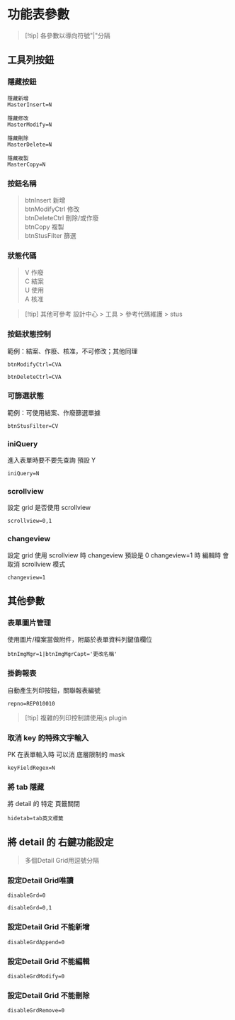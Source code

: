 # 功能表參數

> [!tip] 各參數以導向符號"|"分隔

## 工具列按鈕


### 隱藏按鈕

```
隱藏新增
MasterInsert=N

隱藏修改
MasterModify=N

隱藏刪除
MasterDelete=N

隱藏複製
MasterCopy=N
```

### 按鈕名稱

> btnInsert 新增 \
> btnModifyCtrl 修改 \
> btnDeleteCtrl 刪除/或作廢 \
> btnCopy 複製 \
> btnStusFilter 篩選

### 狀態代碼

> V 作廢 \
> C 結案 \
> U 使用 \
> A 核准

> [!tip] 其他可參考 設計中心 > 工具 > 參考代碼維護 > stus

### 按鈕狀態控制

範例：結案、作廢、核准，不可修改；其他同理
```
btnModifyCtrl=CVA

btnDeleteCtrl=CVA
```

### 可篩選狀態
範例：可使用結案、作廢篩選單據
```
btnStusFilter=CV
```

### iniQuery

進入表單時要不要先查詢
預設 Y
```
iniQuery=N
```

### scrollview

設定 grid 是否使用 scrollview
```
scrollview=0,1
```

### changeview

設定 grid 使用 scrollview 時 changeview 預設是 0
changeview=1 時 編輯時 會取消 scrollview 模式
```
changeview=1
```

## 其他參數

### 表單圖片管理

使用圖片/檔案當做附件，附屬於表單資料列鍵值欄位

```
btnImgMgr=1|btnImgMgrCapt='更改名稱'
```

### 掛鉤報表

自動產生列印按鈕，關聯報表編號

```
repno=REP010010
```

> [!tip] 複雜的列印控制請使用js plugin
>

### 取消 key 的特殊文字輸入
PK 在表單輸入時 可以消 底層限制的 mask

```
keyFieldRegex=N
```

### 將 tab 隱藏
將 detail 的 特定 頁籤關閉

```
hidetab=tab英文標籤
```

## 將 detail 的 右鍵功能設定

> 多個Detail Grid用逗號分隔

### 設定Detail Grid唯讀 

```
disableGrd=0

disableGrd=0,1
```

### 設定Detail Grid 不能新增

```
disableGrdAppend=0
```

### 設定Detail Grid 不能編輯

```
disableGrdModify=0
```

### 設定Detail Grid 不能刪除

```
disableGrdRemove=0
```
